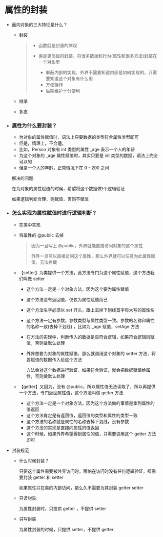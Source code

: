 # 属性的封装

- 面向对象的三大特征是什么？

  - 封装

    > - 函数就是封装的体现
    >
    > - 类是更高级的封装，将很多数据和行为(属性和很多方法)封装在一个对象里
    >   - 屏蔽内部的实现，外界不需要知道内部是如何实现的，只需要知道这个对象有什么用
    >   - 方便操作
    >   - 后期维护十分便利

  - 继承

  - 多态

- ### 属性为什么要封装？

  - 为对象的属性赋值时，语法上只要数据的类型符合属性类型即可
  - 但是，情理上，不合适。
  - 比如，Person 对象有 int 类型的属性 _age 表示一个人的年龄
  - 为这个对象的 _age 属性赋值时，其实只要是 int 类型的数据，语法上完全可以的
  - 但是一个人的年龄，正常情况下在 0 - 200 之间

  解决的问题: 

  在为对象的属性赋值的时候，希望将这个数据做1个逻辑验证

  如果逻辑判断合理，则赋值，否则不赋值

- ### 怎么实现为属性赋值时进行逻辑判断？

  - 在类中实现

  - 将属性的 @public 去掉

    > 因为一旦写上 @public，外界就能直接访问对象的这个属性
    >
    > 外界一旦可以直接访问这个属性，那么外界就可以任意为此属性赋值，无法拦截

  - 【setter】为类提供一个方法，此方法专门为这个属性赋值，这个方法我们叫做 setter

    - 这个方法一定是一个对象方法，因为这个要为属性赋值

    - 这个方法没有返回值，仅仅为属性赋值而已

    - 这个方法名字必须以 set 开头，跟上去掉下划线首字母大写的属性名

    - 这个方法一定有参数，参数类型与属性类型一致。参数的名称和属性的名称一致(去掉下划线) ，比如为 _age 赋值，setAge 方法

    - 在方法的实现中，判断传入的数据是否符合逻辑，如果符合逻辑则赋值，否则做默认处理

    - 外界想要为对象的属性赋值，那么就调用这个对象的 setter 方法，将要赋值的数据传入给这个方法

      方法会对这个数据进行验证，如果符合验证，就会把数据赋值给属性，否则做默认处理

  - 【getter】又因为，没有 @public，所以属性值无法读取了，所以再提供一个方法，专门返回属性值，这个方法叫做 getter 方法

    - 这个方法一定是一个对象方法，因为这个方法做的事情是拿到属性的值返回
    - 这个方法肯定是有返回值，返回值的类型和属性的类型一致
    - 这个方法的名称就是属性的名称去掉下划线，没有参数
    - 这个方法的实现是直接向属性的值返回
    - 这个时候，如果外界希望得到属性的值，只需要调用这个 getter 方法即可

- 封装规范

  - 什么时候封装？

    只要这个属性需要被外界访问时，哪怕在访问时没有任何逻辑验证，都需要封装 getter 和 setter

    如果属性只在类的内部访问，那么久不需要为其封装 getter setter

  - 只读封装:

    为属性封装时，只提供 getter ，不提供 setter

  - 只写封装

    为属性封装的时候，只提供 setter，不提供 getter

  
